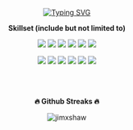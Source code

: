 <p align="center"> <a href="https://git.io/typing-svg"><img src="https://readme-typing-svg.demolab.com?font=Roboto&pause=1000&center=true&width=600&lines=Go%2C+Python%2C+Docker%2C+Kubernetes%2C+AWS;Senior+Software+Engineer%2C+Technology+Enthusiast;8%2B+years+of+professional+coding+experience" alt="Typing SVG" /></a> </p>



<p align="center"> <strong>Skillset (include but not limited to)</strong> </p>


<p align="center"> <img src="https://img.shields.io/badge/Go-00ADD8?style=for-the-badge&logo=go&logoColor=white" /> <img src="https://img.shields.io/badge/Python-3776AB?style=for-the-badge&logo=python&logoColor=white" /> <img src="https://img.shields.io/badge/PostgreSQL-316192?style=for-the-badge&logo=postgresql&logoColor=white" /> <img src="https://img.shields.io/badge/docker-%230db7ed.svg?style=for-the-badge&logo=docker&logoColor=white"> <img src="https://img.shields.io/badge/kubernetes-%23326ce5.svg?style=for-the-badge&logo=kubernetes&logoColor=white"> <img src="https://img.shields.io/badge/React-20232A?style=for-the-badge&logo=react&logoColor=61DAFB" /> </p>

<p align="center"> <img src="https://img.shields.io/badge/C%23-239120?style=for-the-badge&logo=c-sharp&logoColor=white" /> <img src="https://img.shields.io/badge/.NET-5C2D91?style=for-the-badge&logo=.net&logoColor=white" /> <img src="https://img.shields.io/badge/Amazon_AWS-232F3E?style=for-the-badge&logo=amazon-aws&logoColor=white" /> <img src="https://img.shields.io/badge/Google_Cloud-4285F4?style=for-the-badge&logo=google-cloud&logoColor=white" /> <img src="https://img.shields.io/badge/Kotlin-0095D5?style=for-the-badge&logo=kotlin&logoColor=white" /> <img src="https://img.shields.io/badge/Android-3DDC84?style=for-the-badge&logo=android&logoColor=white" /> </p>




</br>
</br>

<p align="center"><b>🔥 Github Streaks 🔥</b></p>
<p align="center"><img src="https://github-readme-streak-stats.herokuapp.com/?user=jimxshaw&theme=black-ice&hide_border=true&stroke=0000&background=0D1117&ring=0eaeff&fire=236f1b&currStreakLabel=0eaeff&bg_color=30,e96443,904e95&title_color=fff&text_color=fff" alt="jimxshaw" /></p>
